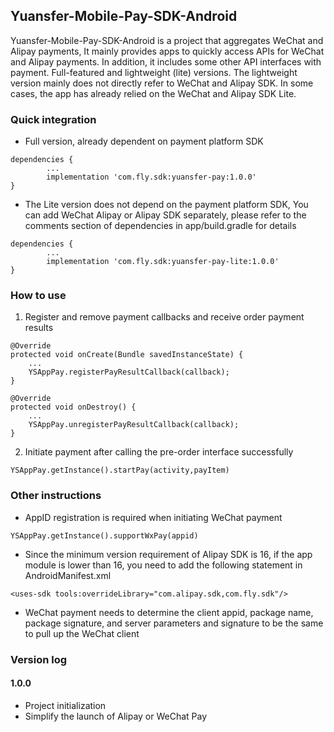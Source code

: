 ## Yuansfer-Mobile-Pay-SDK-Android
Yuansfer-Mobile-Pay-SDK-Android is a project that aggregates WeChat and Alipay payments, It mainly provides apps to quickly access APIs for WeChat and Alipay payments. In addition, it includes some other API interfaces with payment. Full-featured and lightweight (lite) versions. The lightweight version mainly does not directly refer to WeChat and Alipay SDK. In some cases, the app has already relied on the WeChat and Alipay SDK Lite.

### Quick integration
* Full version, already dependent on payment platform SDK
```
dependencies {
        ...
        implementation 'com.fly.sdk:yuansfer-pay:1.0.0'
}
```
* The Lite version does not depend on the payment platform SDK, You can add WeChat Alipay or Alipay SDK separately, please refer to the comments section of dependencies in app/build.gradle for details
```
dependencies {
        ...
        implementation 'com.fly.sdk:yuansfer-pay-lite:1.0.0'
}
```

### How to use
1. Register and remove payment callbacks and receive order payment results
```
@Override
protected void onCreate(Bundle savedInstanceState) {
    ...
    YSAppPay.registerPayResultCallback(callback);
}

@Override
protected void onDestroy() {
    ...
    YSAppPay.unregisterPayResultCallback(callback);
}
```
2. Initiate payment after calling the pre-order interface successfully
```
YSAppPay.getInstance().startPay(activity,payItem)
```

### Other instructions

* AppID registration is required when initiating WeChat payment

```
YSAppPay.getInstance().supportWxPay(appid)
```
* Since the minimum version requirement of Alipay SDK is 16, if the app module is lower than 16, you need to add the following statement in AndroidManifest.xml

```
<uses-sdk tools:overrideLibrary="com.alipay.sdk,com.fly.sdk"/>
```
* WeChat payment needs to determine the client appid, package name, package signature, and server parameters and signature to be the same to pull up the WeChat client


### Version log

#### 1.0.0
- Project initialization
- Simplify the launch of Alipay or WeChat Pay